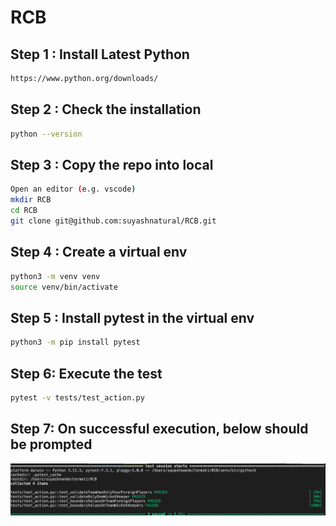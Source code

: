# RCB

## Step 1 : Install Latest Python

```bash
https://www.python.org/downloads/
```

## Step 2 : Check the installation

```bash
python --version
```

## Step 3 : Copy the repo into local

```bash
Open an editor (e.g. vscode)
mkdir RCB
cd RCB
git clone git@github.com:suyashnatural/RCB.git
```

## Step 4 : Create a virtual env

```bash
python3 -m venv venv
source venv/bin/activate
```

## Step 5 : Install pytest in the virtual env

```bash
python3 -m pip install pytest
```

## Step 6: Execute the test

```bash
pytest -v tests/test_action.py
```

## Step 7: On successful execution, below should be prompted

![Screenshot](Successful_Screenshot.png)
